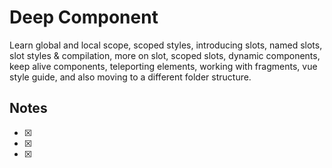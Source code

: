 # Deep Component

Learn global and local scope, scoped styles, introducing slots, named slots, slot styles & compilation, more on slot, scoped slots, dynamic components, keep alive components, teleporting elements, working with fragments, vue style guide, and also moving to a different folder structure.

## Notes

-  [x]
-  [x]
-  [x]
